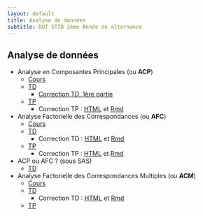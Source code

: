 ```yaml
---
layout: default
title: Analyse de données
subtitle: DUT STID 2ème Année en alternance
---
```


## Analyse de données

- Analyse en Composantes Principales (ou **ACP**)
    - [Cours](acp-cours.html)
    - [TD](acp-td.html)
        - [Correction TD, 1ère partie](acp-td-correction.html)
    - [TP](acp-tp.html)
        - Correction TP : [HTML](acp-td-correction.html) et [Rmd](acp-tp-correction.Rmd)
- Analyse Factorielle des Correspondances (ou **AFC**)
    - [Cours](afc-cours.html)
    - [TD](afc-td.html)
        - Correction TD : [HTML](afc-td-correction.html) et [Rmd](afc-td-correction.Rmd)
    - [TP](afc-tp.html)
        - Correction TP : [HTML](afc-tp-correction.html) et [Rmd](afc-tp-correction.Rmd)
- ACP ou AFC ? (sous SAS)
    - [TD](acp-afc-td)
- Analyse Factorielle des Correspondances Multiples (ou **ACM**)
    - [Cours](acm-cours.html)
    - [TD](acm-td.html)
        - Correction TD : [HTML](acm-td-correction.html) et [Rmd](acm-td-correction.Rmd)
    - [TP]()

